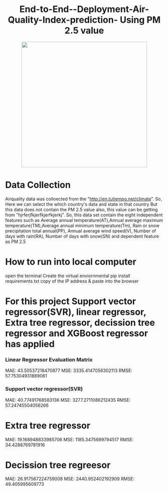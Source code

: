 <h1 align="center"> End-to-End--Deployment-Air-Quality-Index-prediction- Using PM 2.5 value</h1>

<p align="center">
  <img width="400" src="https://user-images.githubusercontent.com/74568334/120612282-55761b80-c455-11eb-8b68-2afa01a0017e.jpg">
</p>

 # Data Collection
Airquality data was colloected from the  "http://en.tutiempo.net/climate". So, Here we can select the which country's data and state in that country But this data does not contain the PM 2.5 value also, this value can be getting from "hjrferjfkjerfkjerfkjerkj". So, this data set contain the eight independent features such as Average annual temperature(AT),Annual average maximum temperature(TM),Average annual minimum temperature(Tm), Rain or snow precipitation total annual(PP), Annual average wind speed(V), Number of days with rain(RA), Number of days with snow(SN) and dependent feature as PM 2.5
 
 # How to run into local computer
 open the terminal
 Create the virtual enviornmental
 pip install requirements.txt
 copy of the IP address & paste into the browser
 
# For this project Support vector regressor(SVR), linear regressor, Extra tree regressor, decission tree regressor  and XGBoost regressor has  applied 
### Linear Regressor Evaluation Matrix

MAE: 43.50537218470877
MSE: 3335.4147056302113
RMSE: 57.75304931889061

### Support vector regressor(SVR)
MAE: 40.77491768583136
MSE: 3277.2711086212435
RMSE: 57.24745504056266

# Extra tree regressor

MAE: 19.168948833985706
MSE: 1185.3475699794517
RMSE: 34.4288769781916

# Decission tree regreesor 

MAE: 26.917567224759008
MSE: 2440.952402192909
RMSE: 49.405995609773


